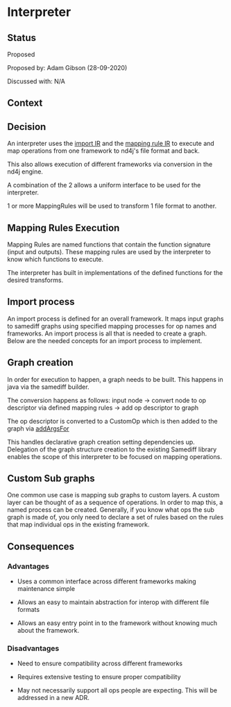 # Interpreter

## Status
Proposed

Proposed by: Adam Gibson (28-09-2020)

Discussed with: N/A

## Context
 

## Decision

An interpreter uses the [import IR](./0003-Import_IR.md) and the [mapping rule IR](./0004-Mapping_IR.md)
to execute and map operations from one framework to nd4j's file format and back.

This also allows execution of different frameworks via conversion in the nd4j engine.


A combination of the 2 allows a uniform interface to be used for the interpreter.

1 or more MappingRules will be used to transform 1 file format to another.


## Mapping Rules Execution

Mapping Rules are named functions that contain the function signature
(input and outputs). These mapping rules are used by the interpreter
to know which functions to execute.

The interpreter has built in implementations of the defined functions
for the desired transforms.


## Import process

An import process is defined for an overall framework.
It maps input graphs to samediff graphs using
specified mapping processes for op names and frameworks.
An import process is all that is needed to create a graph.
Below are the needed concepts for an import process to implement. 


## Graph creation 

In order for execution to happen, a graph needs to be built.
This happens in java via the samediff builder.

The conversion happens as follows:
input node -> convert node to op descriptor via defined mapping rules -> add op descriptor to graph

The op descriptor is converted to a CustomOp which is then added to the graph via
[addArgsFor](https://github.com/KonduitAI/deeplearning4j/blob/88d3c4867fb87ec760b445c6b9459ecf353cec47/nd4j/nd4j-backends/nd4j-api-parent/nd4j-api/src/main/java/org/nd4j/autodiff/samediff/SameDiff.java#L1078)

This handles declarative graph creation setting dependencies up. Delegation of the graph structure
creation to the existing Samediff library enables the scope of this interpreter to be focused on 
mapping operations.

## Custom Sub graphs

One common use case is mapping sub graphs to custom layers. A custom layer can be thought of as a sequence  of operations.
In order to map this, a named process can be created. Generally, if you know what ops the sub graph is made of,
you only need to declare a set of rules based on the rules that map individual ops in the existing framework.

## Consequences
### Advantages
* Uses a common interface across different frameworks making maintenance simple

* Allows an easy to maintain abstraction for interop with different file formats

* Allows an easy entry point in to the framework without knowing much about the framework.

### Disadvantages

* Need to ensure compatibility across different frameworks

* Requires extensive testing to ensure proper compatibility

* May not necessarily support all ops people are expecting. This will be addressed
in a new ADR.
